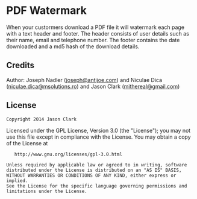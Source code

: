 # PDF Watermark

When your custormers download a PDF file it will watermark each page with a text header and footer.
The header consists of user details such as their name, email and telephone number.
The footer contains the date downloaded and a md5 hash of the download details.

Credits
-------

Author: Joseph Nadler (joseph@antijoe.com) and
Niculae Dica (niculae.dica@msolutions.ro) and
Jason Clark (mithereal@gmail.com)

License
-------

    Copyright 2014 Jason Clark

   Licensed under the GPL License, Version 3.0 (the "License");
    you may not use this file except in compliance with the License.
    You may obtain a copy of the License at

       http://www.gnu.org/licenses/gpl-3.0.html

    Unless required by applicable law or agreed to in writing, software
    distributed under the License is distributed on an "AS IS" BASIS,
    WITHOUT WARRANTIES OR CONDITIONS OF ANY KIND, either express or implied.
    See the License for the specific language governing permissions and
    limitations under the License.
